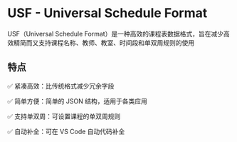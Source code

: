 # USF - Universal Schedule Format

USF（Universal Schedule Format）是一种高效的课程表数据格式，旨在减少高效精简而又支持课程名称、教师、教室、时间段和单双周规则的使用

## 特点

✅ 紧凑高效：比传统格式减少冗余字段

✅ 简单方便：简单的 JSON 结构，适用于各类应用

✅ 支持单双周：可设置课程的单双周规则

✅ 自动补全：可在 VS Code 自动代码补全
